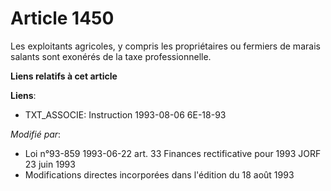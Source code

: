 # Article 1450

Les exploitants agricoles, y compris les propriétaires ou fermiers de marais salants sont exonérés de la taxe
professionnelle.

**Liens relatifs à cet article**

**Liens**:

  - TXT_ASSOCIE: Instruction 1993-08-06 6E-18-93

_Modifié par_:

  - Loi n°93-859 1993-06-22 art. 33 Finances rectificative pour 1993 JORF 23 juin 1993
  - Modifications directes incorporées dans l'édition du 18 août 1993
